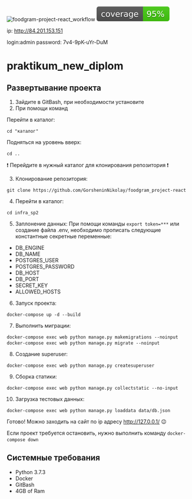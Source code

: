 ![foodgram-project-react_workflow](https://github.com/GorsheninNikolay/foodgram-project-react/actions/workflows/docker-image.yml/badge.svg)
![foodgram-project-react_coverage](https://github.com/GorsheninNikolay/foodgram-project-react/blob/master/backend/foodgram_backend/coverage.svg)

ip: http://84.201.153.151

login:admin
password: 7v4-9pK-uYr-DuM

# praktikum_new_diplom


Развертывание проекта
---

1. Зайдите в GitBash, при необходимости установите
2. При помощи команд 

Перейти в каталог:
```
cd "каталог"
```
Подняться на уровень вверх:
```
cd .. 
```
:exclamation: Перейдите в нужный каталог для клонирования репозитория :exclamation:

3. Клонирование репозитория:
```
git clone https://github.com/GorsheninNikolay/foodgram_project-react
```
4. Перейти в каталог:
```
cd infra_sp2
```
5. Заплонение данных:
При помощи команды ```export token=***``` или создание файла .env, необходимо прописать следующие константные секретные переменные:
- DB_ENGINE
- DB_NAME
- POSTGRES_USER
- POSTGRES_PASSWORD
- DB_HOST
- DB_PORT
- SECRET_KEY
- ALLOWED_HOSTS
6. Запуск проекта:
```
docker-compose up -d --build
```
7. Выполнить миграции:
```
docker-compose exec web python manage.py makemigrations --noinput
docker-compose exec web python manage.py migrate --noinput
```
8. Создание superuser:
```
docker-compose exec web python manage.py createsuperuser
```
9. Сборка статики:
```
docker-compose exec web python manage.py collectstatic --no-input 
```
10. Загрузка тестовых данных:
```
docker-compose exec web python manage.py loaddata data/db.json
```

Готово! Можно заходить на сайт по ip адресу http://127.0.0.1/ :wink:

Если проект требуется остановить, нужно выполнить команду ```docker-compose down```

Системные требования
----

- Python 3.7.3
- Docker
- GitBash
- 4GB of Ram
